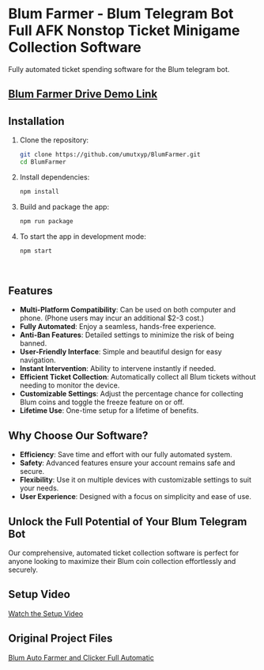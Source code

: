 # Blum Farmer - Blum Telegram Bot Full AFK Nonstop Ticket Minigame Collection Software
Fully automated ticket spending software for the Blum telegram bot.

## [Blum Farmer Drive Demo Link](https://drive.google.com/file/d/1qzH35r-jIqKW9ZDQyALasbczBuZTaBGa/view?usp=sharing)

## Installation

1. Clone the repository:

    ```bash
    git clone https://github.com/umutxyp/BlumFarmer.git
    cd BlumFarmer
    ```

2. Install dependencies:

    ```bash
    npm install
    ```

3. Build and package the app:

    ```bash
    npm run package
    ```

4. To start the app in development mode:

    ```bash
    npm start
    ```

<br>

## Features
- **Multi-Platform Compatibility**: Can be used on both computer and phone. (Phone users may incur an additional $2-3 cost.)
- **Fully Automated**: Enjoy a seamless, hands-free experience.
- **Anti-Ban Features**: Detailed settings to minimize the risk of being banned.
- **User-Friendly Interface**: Simple and beautiful design for easy navigation.
- **Instant Intervention**: Ability to intervene instantly if needed.
- **Efficient Ticket Collection**: Automatically collect all Blum tickets without needing to monitor the device.
- **Customizable Settings**: Adjust the percentage chance for collecting Blum coins and toggle the freeze feature on or off.
- **Lifetime Use**: One-time setup for a lifetime of benefits.

## Why Choose Our Software?
- **Efficiency**: Save time and effort with our fully automated system.
- **Safety**: Advanced features ensure your account remains safe and secure.
- **Flexibility**: Use it on multiple devices with customizable settings to suit your needs.
- **User Experience**: Designed with a focus on simplicity and ease of use.

## Unlock the Full Potential of Your Blum Telegram Bot
Our comprehensive, automated ticket collection software is perfect for anyone looking to maximize their Blum coin collection effortlessly and securely.

## Setup Video
[Watch the Setup Video](https://www.youtube.com/watch?v=RJ84fMLJCaw)

## Original Project Files
[Blum Auto Farmer and Clicker Full Automatic](https://codeshare.me/c/14pfj9idi1gi9wxs)
